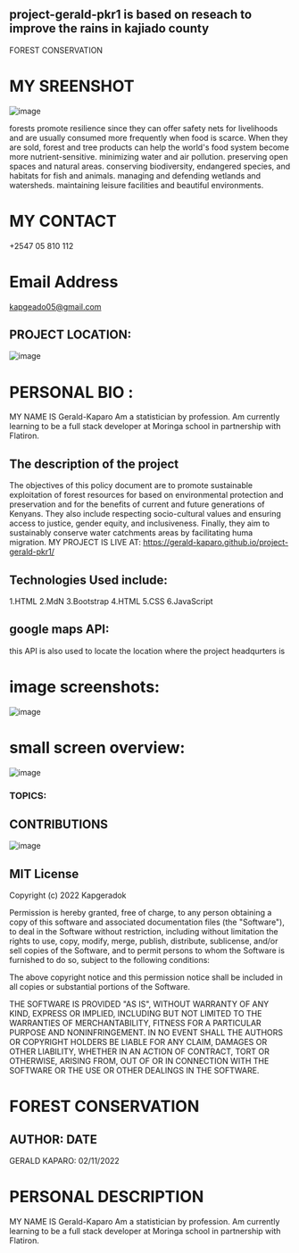  ## project-gerald-pkr1 is based on reseach to improve the rains in kajiado county
FOREST CONSERVATION
# MY SREENSHOT
![image](https://user-images.githubusercontent.com/111950276/199224281-87edceae-eef6-463f-97a3-3a6f72eff0f9.png)



forests promote resilience since they can offer safety nets for livelihoods and are usually consumed more frequently when food is scarce. When they are sold, forest and tree products can help the world's food system become more nutrient-sensitive. minimizing water and air pollution. preserving open spaces and natural areas. conserving biodiversity, endangered species, and habitats for fish and animals. managing and defending wetlands and watersheds. maintaining leisure facilities and beautiful environments.
# MY CONTACT
+2547 05 810 112

# Email Address
kapgeado05@gmail.com

## PROJECT LOCATION:
![image](https://user-images.githubusercontent.com/111950276/199225906-44d3da81-aa44-4111-bb53-b98256f3d623.png)

# PERSONAL BIO :

MY NAME IS Gerald-Kaparo Am a statistician by profession. Am currently learning to be a full stack developer at Moringa school in partnership with Flatiron.

## The description of the project

The objectives of this policy document are to promote sustainable exploitation of forest resources for based on environmental protection and preservation and for the benefits of current and future generations of Kenyans. They also include respecting socio-cultural values and ensuring access to justice, gender equity, and inclusiveness. Finally, they aim to sustainably conserve water catchments areas by facilitating huma migration.
MY PROJECT IS LIVE AT:
https://gerald-kaparo.github.io/project-gerald-pkr1/

## Technologies Used include:
1.HTML
2.MdN
3.Bootstrap
4.HTML
5.CSS
6.JavaScript

## google maps API:
this API is also used to locate the location where the project headqurters is
# image screenshots:
![image](https://user-images.githubusercontent.com/111950276/199400205-fe6d5525-c300-420e-be80-f910ee6551ac.png)
# small screen overview:
![image](https://user-images.githubusercontent.com/111950276/199400447-9fdae4a9-0cfe-4106-a0d2-ba6077768708.png)


### TOPICS:

## CONTRIBUTIONS
![image](https://user-images.githubusercontent.com/111950276/199226812-552abe39-845d-4650-8031-4b34fba62e64.png)


## MIT License

Copyright (c) 2022 Kapgeradok

Permission is hereby granted, free of charge, to any person obtaining a copy of this software and associated documentation files (the "Software"), to deal in the Software without restriction, including without limitation the rights to use, copy, modify, merge, publish, distribute, sublicense, and/or sell copies of the Software, and to permit persons to whom the Software is furnished to do so, subject to the following conditions:

The above copyright notice and this permission notice shall be included in all copies or substantial portions of the Software.

THE SOFTWARE IS PROVIDED "AS IS", WITHOUT WARRANTY OF ANY KIND, EXPRESS OR IMPLIED, INCLUDING BUT NOT LIMITED TO THE WARRANTIES OF MERCHANTABILITY, FITNESS FOR A PARTICULAR PURPOSE AND NONINFRINGEMENT. IN NO EVENT SHALL THE AUTHORS OR COPYRIGHT HOLDERS BE LIABLE FOR ANY CLAIM, DAMAGES OR OTHER LIABILITY, WHETHER IN AN ACTION OF CONTRACT, TORT OR OTHERWISE, ARISING FROM, OUT OF OR IN CONNECTION WITH THE SOFTWARE OR THE USE OR OTHER DEALINGS IN THE SOFTWARE.

 
 <!-- PROJECT: FOREST CONSERVATION PROJECT  -->

# FOREST CONSERVATION



 ## AUTHOR:         DATE
 GERALD KAPARO: 02/11/2022
 # PERSONAL DESCRIPTION
 MY NAME IS Gerald-Kaparo
Am a statistician by profession. Am currently learning to be a full stack developer at Moringa school in partnership with Flatiron.
 

